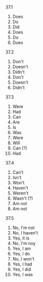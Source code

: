 37.1
  1. Does
  2. Do
  3. Did
  4. Does
  5. Do
  6. Does

37.2
  1. Don't
  2. Doesn't
  3. Didn't
  4. Don't
  5. Doesn't
  6. Didn't

37.3
  1. Were
  2. Had
  3. Can
  4. Are
  5. Is
  6. Was
  7. Were
  8. Will
  9. Can (?)
  10. Had

37.4
  1. Can't
  2. Isn't
  3. Won't
  4. Haven't
  5. Weren't
  6. Wasn't (?)
  7. Am not
  8. Am not

37.5
  1. No, I'm not
  2. No, I haven't
  3. Yes, it is
  4. No, I'm noy
  5. Yes, I am
  6. Yes, I do
  7. No, I won't
  8. Yes, I had
  9. Yes, I did
  10. Yes, I was